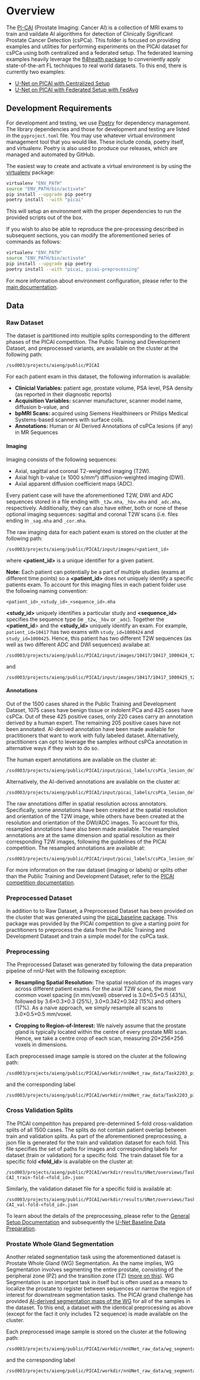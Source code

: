 #  Overview

The [PI-CAI](https://pi-cai.grand-challenge.org/) (Prostate Imaging: Cancer AI) is a collection of MRI exams to train and vaildate AI algorithms for detection of Clinically Significant Prostate Cancer Detection (csPCa). This folder is focused on providing examples and utilities for performing experiments on the PICAI dataset for csPCa using both centralized and a federated setup. The federated learning examples heavily leverage the [fl4health package](/README.md) to conveniently apply state-of-the-art FL techniques to real world datasets. To this end, there is currently two examples:
- [U-Net on PICAI with Centralized Setup](/research/picai/central)
- [U-Net on PICAI with Federated Setup with FedAvg](/research/picai/fedavg)

## Development Requirements

For development and testing, we use [Poetry](https://python-poetry.org/) for dependency management. The library dependencies and those for development and testing are listed in the `pyproject.toml` file. You may use whatever virtual environment management tool that you would like. These include conda, poetry itself, and virtualenv. Poetry is also used to produce our releases, which are managed and automated by GitHub.

The easiest way to create and activate a virtual environment is by using the [virtualenv](https://pypi.org/project/virtualenv/) package:
```bash
virtualenv "ENV_PATH"
source "ENV_PATH/bin/activate"
pip install --upgrade pip poetry
poetry install --with "picai"
```

This will setup an environment with the proper dependencies to run the provided scripts out of the box.

If you wish to also be able to reproduce the pre-processing described in subsequent sections, you can modify the aforementioned series of commands as follows:
```bash
virtualenv "ENV_PATH"
source "ENV_PATH/bin/activate"
pip install --upgrade pip poetry
poetry install --with "picai, picai-preprocessing"
```

For more information about environment configuration, please refer to the [main documentation](/README.md).

## Data
### Raw Dataset

The dataset is partitioned into multiple splits corresponding to the different phases of the PICAI competition. The Public Training and Development Dataset, and preprocessed variants, are available on the cluster at the following path:
```
/ssd003/projects/aieng/public/PICAI
```

For each patient exam in this dataset, the following information is available:
- **Clinicial Variables:** patient age, prostate volume, PSA level, PSA density (as reported in their diagnostic reports)
- **Acquisition Variables:** scanner manufacturer, scanner model name, diffusion b-value, and
- **bpMRI Scans:** acquired using Siemens Healthineers or Philips Medical Systems-based scanners with surface coils.
- **Annotations:** Human or AI Derived Annotations of csPCa lesions (if any) in MR Sequences

#### Imaging

Imaging consists of the following sequences:
- Axial, sagittal and coronal T2-weighted imaging (T2W).
- Axial high b-value (≥ 1000 s/mm²) diffusion-weighted imaging (DWI).
- Axial apparent diffusion coefficient maps (ADC).

Every patient case will have the aforementioned T2W, DWI and ADC sequences stored in a file ending with `_t2w.mha`, `_hbv.mha` and `_adc.mha`, respectively. Additionally, they can also have either, both or none of these optional imaging sequences: sagittal and coronal T2W scans (i.e. files ending in `_sag.mha` and `_cor.mha`.

The raw imaging data for each patient exam is stored on the cluster at the following path:
```
/ssd003/projects/aieng/public/PICAI/input/images/<patient_id>
```

where **<patient_id>** is a unique identifier for a given patient.

**Note:** Each patient can potentially be a part of multiple studies (exams at different time points) so a **<patient_id>** does not uniquely identify a specific patients exam. To account for this imaging files in each patient folder use the following naming convention:
```
<patient_id>_<study_id>_<sequence_id>.mha
```

**<study_id>** uniquely identifies a particular study and **<sequence_id>** specifies the sequence type (ie `_t2w`, `_hbv` or `_adc`). Together the **<patient_id**> and the **<study_id>** uniquely identify an exam. For example, `patient_id=10417` has two exams with `study_id=1000424` and `study_id=1000425`. Hence, this patient has two different T2W sequences (as well as two different ADC and DWI sequences) availabe at:

```
/ssd003/projects/aieng/public/PICAI/input/images/10417/10417_1000424_t2w.mha
```
and
```
/ssd003/projects/aieng/public/PICAI/input/images/10417/10417_1000425_t2w.mha
```

#### Annotations
Out of the 1500 cases shared in the Public Training and Development Dataset, 1075 cases have benign tissue or indolent PCa and 425 cases have csPCa. Out of these 425 positive cases, only 220 cases carry an annotation derived by a human expert. The remaining 205 positive cases have not been annotated. AI-derived annotation have been made available for practitioners that want to work with fully labeled dataset. Alternatively, practitioners can opt to leverage the samples without csPCa annotation in alternative ways if they wish to do so.

The human expert annotations are available on the cluster at:
```
/ssd003/projects/aieng/public/PICAI/input/picai_labels/csPCa_lesion_delineations/human_expert/original/<patient_id>_<exam_id>.nii
```

Alternatively, the AI-derived annotations are available on the cluster at:
```
/ssd003/projects/aieng/public/PICAI/input/picai_labels/csPCa_lesion_delineations/AI/Bosma22a/<patient_id>_<exam_id>.nii
```

The raw annotations differ in spatial resolution across annotators. Specifically, some annotations have been created at the spatial resolution and orientation of the T2W image, while others have been created at the resolution and orientation of the DWI/ADC images. To account for this, resampled annotations have also been made available. The resampled annotations are at the same dimension and spatial resolution as their corresponding T2W images, following the guidelines of the PICAI competition. The resampled annotations are available at:
```
/ssd003/projects/aieng/public/PICAI/input/picai_labels/csPCa_lesion_delineations/human_expert/resampled/<patient_id>_<exam_id>.nii
```

For more information on the raw dataset (imaging or labels) or splits other than the Public Training and Development Dataset, refer to the [PICAI competition documentation](https://pi-cai.grand-challenge.org/DATA/).

### Preprocessed Dataset
In addition to to Raw Dataset, a Preprocessed Dataset has been provided on the cluster that was generated using the [picai_baseline package](https://github.com/DIAGNijmegen/picai_baseline). This package was provided by the PICAI competition to give a starting point for practitioners to preprocess the data from the Public Training and Development Dataset and train a simple model for the csPCa task.

### Preprocessing
The Preprocessed Dataset was generated by following the data preparation pipeline of nnU-Net with the following exception:
- **Resampling Spatial Resolution:** The spatial resolution of its images vary across different patient exams. For the axial T2W scans, the most common voxel spacing (in mm/voxel) observed is 3.0×0.5×0.5 (43%), followed by 3.6×0.3×0.3 (25%), 3.0×0.342×0.342 (15%) and others (17%). As a naive approach, we simply resample all scans to 3.0×0.5×0.5 mm/voxel.

- **Cropping to Region-of-Interest:** We naively assume that the prostate gland is typically located within the centre of every prostate MRI scan. Hence, we take a centre crop of each scan, measuring 20×256×256 voxels in dimensions.

Each preprocessed image sample is stored on the cluster at the following path:
```
/ssd003/projects/aieng/public/PICAI/workdir/nnUNet_raw_data/Task2203_picai_baseline/imagesTr/<patient_id>_<study_id>.nii.gz
```

and the corresponding label

```
/ssd003/projects/aieng/public/PICAI/workdir/nnUNet_raw_data/Task2203_picai_baseline/labelsTr/<patient_id>_<study_id>.nii.gz
```

### Cross Validation Splits
The PICAI compeititon has prepared pre-determined 5-fold cross-validation splits of all 1500 cases. The splits do not contain patient overlap between train and validation splits. As part of the aforementioned preprocessing, a json file is generated for the train and validation dataset for each fold. This file specifies the set of paths for images and corresponding labels for dataset (train or validation) for a specific fold. The train dataset file for a specific fold **<fold_id>** is available on the cluster at:

```
/ssd003/projects/aieng/public/PICAI/workdir/results/UNet/overviews/Task2203_picai_baseline/PI-CAI_train-fold-<fold_id>.json
```

Similarly, the validation dataset file for a specific fold is available at:
```
/ssd003/projects/aieng/public/PICAI/workdir/results/UNet/overviews/Task2203_picai_baseline/PI-CAI_val-fold-<fold_id>.json
```

To learn about the details of the preprocessing, please refer to the [General Setup Documentation](https://github.com/DIAGNijmegen/picai_baseline?tab=readme-ov-file#general-setup) and subsequently the [U-Net Baseline Data Preparation](https://github.com/DIAGNijmegen/picai_baseline/blob/main/unet_baseline.md#u-net---data-preparation).

### Prostate Whole Gland Segmentation
Another related segmentation task using the aforementioned dataset is Prostate Whole Gland (WG) Segmentation. As the name implies, WG Segmentation involves segmenting the entire prostate, consisting of the peripheral zone (PZ) and the transition zone (TZ) ([more on this](https://radiopaedia.org/articles/prostate)). WG Segmentation is an important task in itself but is often used as a means to localize the prostate to register between sequences or narrow the region of interest for downstream segmentation tasks. The PICAI grand challenge has provided [AI-derived segmentation maps of the WG](https://github.com/DIAGNijmegen/picai_labels) for all of the samples in the dataset. To this end, a dataset with the identical preprocessing as above (except for the fact it only includes T2 sequence) is made available on the cluster.

Each preprocessed image sample is stored on the cluster at the following path:
```
/ssd003/projects/aieng/public/PICAI/workdir/nnUNet_raw_data/wg_segmentation/imagesTr/<patient_id>_<study_id>.nii.gz
```

and the corresponding label

```
/ssd003/projects/aieng/public/PICAI/workdir/nnUNet_raw_data/wg_segmentation/labelsTr/<patient_id>_<study_id>.nii.gz
```
